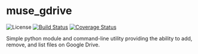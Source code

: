 # muse\_gdrive
![License](https://img.shields.io/github/license/jonesinator/muse_gdrive.svg)
[![Build Status](https://travis-ci.org/jonesinator/muse_gdrive.svg)](https://travis-ci.org/jonesinator/muse_gdrive)
[![Coverage Status](https://coveralls.io/repos/jonesinator/muse_gdrive/badge.svg?branch=master&service=github)](https://coveralls.io/github/jonesinator/muse_gdrive?branch=master)

Simple python module and command-line utility providing the ability to add,
remove, and list files on Google Drive.
